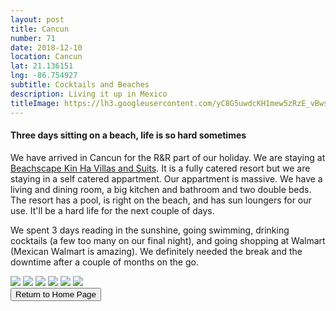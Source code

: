 ```yaml
---
layout: post
title: Cancun
number: 71
date: 2018-12-10
location: Cancun
lat: 21.136151
lng: -86.754927
subtitle: Cocktails and Beaches
description: Living it up in Mexico
titleImage: https://lh3.googleusercontent.com/yC8G5uwdcKH1mew5zRzE_vBwsYfJODpxxGaFoc-0BpiNIziuRRwvIH-gMdeEK_B72HWF7wYmpQr01jNDOWtL2W-zOm2hS_7KUUojBhNhQp4pbANjRagTkrfQVmf6GT3Kn_bxBQSYUxs=w2400
---
```


<h4>Three days sitting on a beach, life is so hard sometimes</h4>

We have arrived in Cancun for the R&R part of our holiday. We are staying at <a target="_blank" href="https://en.beachscape.com.mx/bookcore/availability/rooms/kinhahotel/?device=d&partner=3169&currencydefault=True&adults=2&country=GB">Beachscape Kin Ha Villas and Suits</a>. It is a fully catered resort but we are staying in a self catered appartment. Our appartment is massive. We have a living and dining room, a big kitchen and bathroom and two double beds. The resort has a pool, is right on the beach, and has sun loungers for our use. It'll be a hard life for the next couple of days. 

We spent 3 days reading in the sunshine, going swimming, drinking cocktails (a few too many on our final night), and going shopping at Walmart (Mexican Walmart is amazing). We definitely needed the break and the downtime after a couple of months on the go. 

<img src="https://lh3.googleusercontent.com/nmuymXIocCgOIodJdsy8StjThLi9A98anO7A_oxAKDFSKyGzrD0SbKjjtoVmCOTX-HoxbSOLhOvCzblCVKjCMiI8zlTX8DODN9l2_j2wM4YkOr94Ahda4YuxXXhBPT8Iog6O0xU5iMc=w2400" class="image1">
<img src="https://lh3.googleusercontent.com/sTH8Syv9AFM2l6QhXbplQm-luuiVcxG_Wqqpnnf2u71VNsdV9SKhqY2qZ8PxdWbFB0MQCjSfD-y2TLhKuEwp4GhryocWLOblIoPgqaQApkVFKwht4Hw66LOiN_DLma8iy-uWZdkTRKY=w2400" class="image1">
<img src="https://lh3.googleusercontent.com/OKEsW7oMrviruu4wEPA85Xk54dW5IfcgF5adAv2LHAJhz025uRebfVWPjALs4eHlc-6wwAScm7VAdR0YEHdPNe46gmvRedHrhza64utGsQlBFtne9wnkL4WLVUjnDWaOQkgFJB0exeE=w2400" class="image1">
<img src="https://lh3.googleusercontent.com/CZjhxyInlbHYtf1FTjeyTuqHE7gQcMrqceGpNJPzmN1jQLDZYIGUOKxEdUP24wnr8HvGeFPWzxOKj4JnvfPOQx9Qamcwxg5jSLN3tcKqDSSvqvn8ysw_PdyAE8iJrX9iCW85eDDdVUY=w2400" class="image1">
<img src="https://lh3.googleusercontent.com/4WUBYCaHYjm462kYnzISjjb7TcZOL2B8E1pL0flPfkIDxeLC8kPSheMptvPhxanJNpiyiMkLMxIGIwPzNHJkxCtqQUDkKelKduVGoU1w62-3bpajnCCfvbiQCxYHATSejtAaV0nQW5U=w2400" class="image1">
<img src="https://lh3.googleusercontent.com/8X1ao8rOfPT6cCulISrRRxTUVjqqR3LSxRLomMITERare0w6AKjX5O02NZuiZDdaZZKcLf1kzTjeD5JOGTYHlPfylEa8Rbo0SNTXVS-z4C6Gj4YWILz9LKl11NPVB69QdLPrMvJ5a1o=w2400" class="image1">

<div class="wrapper">
  <input type="button" class="button" value="Return to Home Page" onclick="self.close()">
</div>
